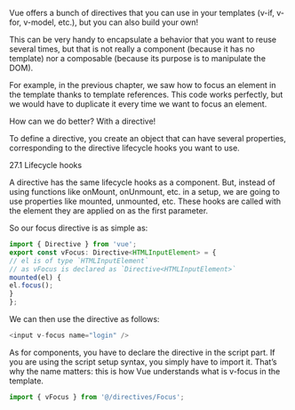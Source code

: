 Vue offers a bunch of directives that you can use in your templates (v-if, v-for, v-model, etc.), but
you can also build your own!

This can be very handy to encapsulate a behavior that you want to reuse several times, but that is
not really a component (because it has no template) nor a composable (because its purpose is to
manipulate the DOM).

For example, in the previous chapter, we saw how to focus an element in the template thanks to
template references. This code works perfectly, but we would have to duplicate it every time we
want to focus an element.

How can we do better? With a directive!

To define a directive, you create an object that can have several properties, corresponding to the
directive lifecycle hooks you want to use.

27.1 Lifecycle hooks

A directive has the same lifecycle hooks as a component. But, instead of using functions like
onMount, onUnmount, etc. in a setup, we are going to use properties like mounted, unmounted, etc. These
hooks are called with the element they are applied on as the first parameter.

So our focus directive is as simple as:

```js
import { Directive } from 'vue';
export const vFocus: Directive<HTMLInputElement> = {
// el is of type `HTMLInputElement`
// as vFocus is declared as `Directive<HTMLInputElement>`
mounted(el) {
el.focus();
}
};
```

We can then use the directive as follows:

```js
<input v-focus name="login" />
```

As for components, you have to declare the directive in the script part. If you are using the script
setup syntax, you simply have to import it. That’s why the name matters: this is how Vue
understands what is v-focus in the template.

```js
import { vFocus } from '@/directives/Focus';
```




